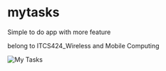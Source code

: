 # mytasks

Simple to do app with more feature

belong to ITCS424_Wireless and Mobile Computing

<img src="https://github.com/milkzu/MyTasks/blob/main/ui1.JPG" alt="My Tasks">
